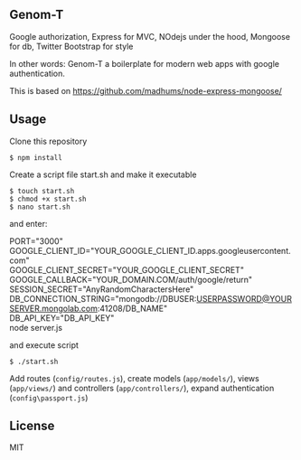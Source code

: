 ## Genom-T

Google authorization, Express for MVC, NOdejs under the hood, Mongoose for db, Twitter Bootstrap for style

In other words: Genom-T a boilerplate for modern web apps with google authentication.

This is based on https://github.com/madhums/node-express-mongoose/

## Usage

Clone this repository

    $ npm install

Create a script file start.sh and make it executable

	$ touch start.sh
	$ chmod +x start.sh
	$ nano start.sh

and enter:

PORT="3000" \
GOOGLE_CLIENT_ID="YOUR_GOOGLE_CLIENT_ID.apps.googleusercontent.com" \
GOOGLE_CLIENT_SECRET="YOUR_GOOGLE_CLIENT_SECRET" \
GOOGLE_CALLBACK="YOUR_DOMAIN.COM/auth/google/return" \
SESSION_SECRET="AnyRandomCharactersHere" \
DB_CONNECTION_STRING="mongodb://DBUSER:USERPASSWORD@YOURSERVER.mongolab.com:41208/DB_NAME" \
DB_API_KEY="DB_API_KEY" \
node server.js

and execute script

	$ ./start.sh

Add routes (`config/routes.js`), create models (`app/models/`), views (`app/views/`) and controllers (`app/controllers/`), expand authentication (`config\passport.js`)

## License

MIT

